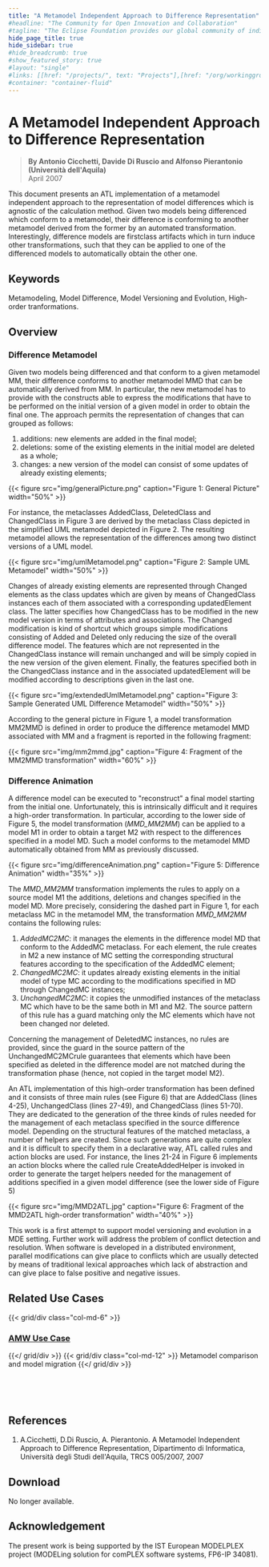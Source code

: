 ```yaml
---
title: "A Metamodel Independent Approach to Difference Representation"
#headline: "The Community for Open Innovation and Collaboration"
#tagline: "The Eclipse Foundation provides our global community of individuals and organizations with a mature, scalable, and business-friendly environment for open source software collaboration and innovation."
hide_page_title: true
hide_sidebar: true
#hide_breadcrumb: true
#show_featured_story: true
#layout: "single"
#links: [[href: "/projects/", text: "Projects"],[href: "/org/workinggroups/", text: "Working Group"],[href: "/membership/", text: "Members"],[href: "/org/value", text: "Business Value"]]
#container: "container-fluid"
---
```


# A Metamodel Independent Approach to Difference Representation

> **By Antonio Cicchetti, Davide Di Ruscio and Alfonso Pierantonio (Università dell'Aquila)** \
> April 2007

This document presents an ATL implementation of a metamodel independent approach to the representation of model differences which is agnostic of the calculation method. Given two models being differenced which conform to a metamodel, their difference is conforming to another metamodel derived from the former by an automated transformation. Interestingly, difference models are firstclass artifacts which in turn induce other transformations, such that they can be applied to one of the differenced models to automatically obtain the other one.

## Keywords

Metamodeling, Model Difference, Model Versioning and Evolution, High-order tranformations.

## Overview

### Difference Metamodel


Given two models being differenced and that conform to a given metamodel MM, their difference conforms to another metamodel MMD that can be automatically derived from MM. In particular, the new metamodel has to provide with the constructs able to express the modifications that have to be performed on the initial version of a given model in order to obtain the final one. The approach permits the representation of changes that can grouped as follows:

  1. additions: new elements are added in the final model;
  2. deletions: some of the existing elements in the initial model are deleted as a whole;
  3. changes: a new version of the model can consist of some updates of already existing elements;

{{< figure src="img/generalPicture.png" caption="Figure 1: General Picture" width="50%" >}}

For instance, the metaclasses AddedClass, DeletedClass and ChangedClass in Figure 3 are derived by the metaclass Class depicted in the simplified UML metamodel depicted in Figure 2. The resulting metamodel allows the representation of the differences among two distinct versions of a UML model.

{{< figure src="img/umlMetamodel.png" caption="Figure 2: Sample UML Metamodel" width="50%" >}}

Changes of already existing elements are represented through Changed elements as the class updates which are given by means of ChangedClass instances each of them associated with a corresponding updatedElement class. The latter specifies how ChangedClass has to be modified in the new model version in terms of attributes and associations. The Changed modification is kind of shortcut which groups simple modifications consisting of Added and Deleted only reducing the size of the overall difference model. The features which are not represented in the ChangedClass instance will remain unchanged and will be simply copied in the new version of the given element. Finally, the features specified both in the ChangedClass instance and in the associated updatedElement will be modified according to descriptions given in the last one.

{{< figure src="img/extendedUmlMetamodel.png" caption="Figure 3: Sample Generated UML Difference Metamodel" width="50%" >}}

According to the general picture in Figure 1, a model transformation MM2MMD is defined in order to produce the difference metamodel MMD associated with MM and a fragment is reported in the following fragment:

{{< figure src="img/mm2mmd.jpg" caption="Figure 4: Fragment of the MM2MMD transformation" width="60%" >}}

### Difference Animation


A difference model can be executed to "reconstruct" a final model starting from the initial one. Unfortunately, this is intrinsically difficult and it requires a high-order transformation. In particular, according to the lower side of Figure 5, the model transformation (*MMD\_MM2MM*) can be applied to a model M1 in order to obtain a target M2 with respect to the differences specified in a model MD. Such a model conforms to the metamodel MMD automatically obtained from MM as previously discussed.

{{< figure src="img/differenceAnimation.png" caption="Figure 5: Difference Animation" width="35%" >}}

The *MMD\_MM2MM* transformation implements the rules to apply on a source model M1 the additions, deletions and changes specified in the model MD. More precisely, considering the dashed part in Figure 1, for each metaclass MC in the metamodel MM, the transformation *MMD\_MM2MM* contains the following rules:

  1. *AddedMC2MC*: it manages the elements in the difference model MD that conform to the AddedMC metaclass. For each element, the rule creates in M2 a new instance of MC setting the corresponding structural features according to the specification of the AddedMC element;
  2. *ChangedMC2MC*: it updates already existing elements in the initial model of type MC according to the modifications specified in MD through ChangedMC instances;
  3. *UnchangedMC2MC*: it copies the unmodified instances of the metaclass MC which have to be the same both in M1 and M2. The source pattern of this rule has a guard matching only the MC elements which have not been changed nor deleted.

Concerning the management of DeletedMC instances, no rules are provided, since the guard in the source pattern of the UnchangedMC2MCrule guarantees that elements which have been specified as deleted in the difference model are not matched during the transformation phase (hence, not copied in the target model M2).

An ATL implementation of this high-order transformation has been defined and it consists of three main rules (see Figure 6) that are AddedClass (lines 4-25), UnchangedClass (lines 27-49), and ChangedClass (lines 51-70). They are dedicated to the generation of the three kinds of rules needed for the management of each metaclass specified in the source difference model. Depending on the structural features of the matched metaclass, a number of helpers are created. Since such generations are quite complex and it is difficult to specify them in a declarative way, ATL called rules and action blocks are used. For instance, the lines 21-24 in Figure 6 implements an action blocks where the called rule CreateAddedHelper is invoked in order to generate the target helpers needed for the management of additions specified in a given model difference (see the lower side of Figure 5)

{{< figure src="img/MMD2ATL.jpg" caption="Figure 6: Fragment of the MMD2ATL high-order transformation" width="40%" >}}

This work is a first attempt to support model versioning and evolution in a MDE setting. Further work will address the problem of conflict detection and resolution. When software is developed in a distributed environment, parallel modifications can give place to conflicts which are usually detected by means of traditional lexical approaches which lack of abstraction and can give place to false positive and negative issues.

## Related Use Cases

{{< grid/div class="col-md-6" >}}
### [AMW Use Case](https://www.eclipse.org/gmt/amw/usecases/compare/)
{{</ grid/div >}}
{{< grid/div class="col-md-12" >}}
Metamodel comparison and model migration
{{</ grid/div >}}

&nbsp;

&nbsp;

## References

  1. A.Cicchetti, D.Di Ruscio, A. Pierantonio. A Metamodel Independent Approach to Difference Representation, Dipartimento di Informatica, Università degli Studi dell'Aquila, TRCS 005/2007, 2007

## Download

No longer available.

## Acknowledgement

The present work is being supported by the IST European MODELPLEX project (MODELing solution for comPLEX software systems, FP6-IP 34081).
